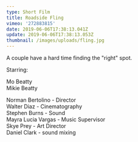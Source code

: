```yaml
---
type: Short Film
title: Roadside Fling
vimeo: '272883815'
date: 2019-06-06T17:38:13.041Z
update: 2019-06-06T17:38:13.053Z
thumbnail: /images/uploads/fling.jpg
---
```

A couple have a hard time finding the "right" spot.

Starring:

Mo Beatty\
Mikie Beatty

Norman Bertolino - Director\
Walter Diaz - Cinematography \
Stephen Burns - Sound\
Mayra Lucia Vargas - Music Supervisor\
Skye Prey - Art Director \
Daniel Clark - sound mixing
